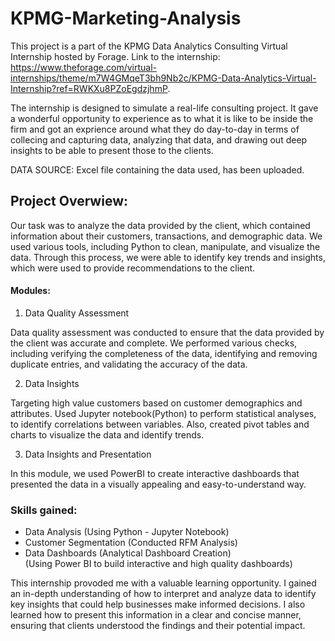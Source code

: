 # KPMG-Marketing-Analysis

This project is a part of the KPMG Data Analytics Consulting Virtual Internship hosted by Forage. Link to the internship: https://www.theforage.com/virtual-internships/theme/m7W4GMqeT3bh9Nb2c/KPMG-Data-Analytics-Virtual-Internship?ref=RWKXu8PZoEgdzjhmP.   

The internship is designed to simulate a real-life consulting project. It gave a wonderful opportunity to experience as to what it is like to be inside the firm and got an exprience around what they do day-to-day in terms of collecing and capturing data, analyzing that data, and drawing out deep insights to be able to present those to the clients. 

DATA SOURCE: Excel file containing the data used, has been uploaded.

## Project Overwiew:
Our task was to analyze the data provided by the client, which contained information about their customers, transactions, and demographic data. We used various tools, including Python to clean, manipulate, and visualize the data. Through this process, we were able to identify key trends and insights, which were used to provide recommendations to the client.

#### Modules:
1. Data Quality Assessment

Data quality assessment was conducted to ensure that the data provided by the client was accurate and complete. We performed various checks, including verifying the completeness of the data, identifying and removing duplicate entries, and validating the accuracy of the data.

2. Data Insights 

Targeting high value customers based on customer demographics and attributes. Used Jupyter notebook(Python) to perform statistical analyses, to identify correlations between variables. Also, created pivot tables and charts to visualize the data and identify trends.

3. Data Insights and Presentation

In this module, we used PowerBI to create interactive dashboards that presented the data in a visually appealing and easy-to-understand way.

### Skills gained:

- Data Analysis (Using Python - Jupyter Notebook)
- Customer Segmentation (Conducted RFM Analysis)
- Data Dashboards (Analytical Dashboard Creation)    <br>
(Using Power BI to build interactive and high quality dashboards)



This internship provoded me with a valuable learning opportunity. I gained an in-depth understanding of how to interpret and analyze data to identify key insights that could help businesses make informed decisions. I also learned how to present this information in a clear and concise manner, ensuring that clients understood the findings and their potential impact.
